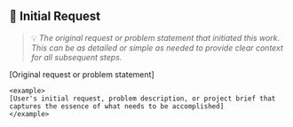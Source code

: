 ## 🎯 Initial Request
> 💡 *The original request or problem statement that initiated this work. This can be as detailed or simple as needed to provide clear context for all subsequent steps.*

[Original request or problem statement]

```
<example>
[User's initial request, problem description, or project brief that captures the essence of what needs to be accomplished]
</example>
```
